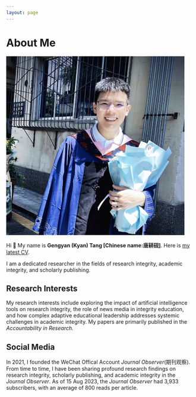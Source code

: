 ```yaml
---
layout: page
---
```


# About Me

<img src="1664867172379.jpg" class="floatpic" width="480" height="480">

Hi 👋 My name is **Gengyan (Kyan) Tang [Chinese name:唐耕砚]**. Here is [my latest CV](CV-Gengyan.pdf). 

I am a dedicated researcher in the fields of research integrity, academic integrity, and scholarly publishing. 

## Research Interests

My research interests include exploring the impact of artificial intelligence tools on research integrity, the role of news media in integrity education, and how complex adaptive educational leadership addresses systemic challenges in academic integrity. My papers are primarily published in the *Accountability in Research*.

## Social Media

In 2021, I founded the WeChat Offical Account *Journal Observer*(期刊观察). From time to time, I have been sharing profound research findings on research integrity, scholarly publishing, and academic integrity in the *Journal Observer*. As of 15 Aug 2023, the *Journal Observer* had 3,933 subscribers, with an average of 800 reads per article.
